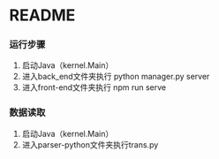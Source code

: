 # README

### 运行步骤

1. 启动Java（kernel.Main）
2. 进入back_end文件夹执行 python manager.py server
3. 进入front-end文件夹执行 npm run serve

### 数据读取

1. 启动Java（kernel.Main）
2. 进入parser-python文件夹执行trans.py

